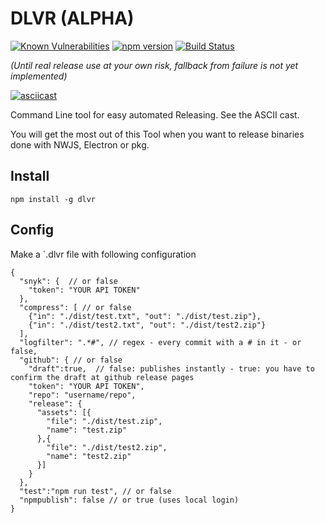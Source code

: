 # DLVR (ALPHA)
[![Known Vulnerabilities](https://snyk.io/test/github/freakzero/dlvr/badge.svg)](https://snyk.io/test/github/freakzero/dlvr)
[![npm version](https://badge.fury.io/js/dlvr.svg)](https://badge.fury.io/js/dlvr)
[![Build Status](https://travis-ci.org/FreaKzero/dlvr.svg?branch=master)](https://travis-ci.org/FreaKzero/dlvr)

*(Until real release use at your own risk, fallback from failure is not yet implemented)*

[![asciicast](https://asciinema.org/a/SIUNlH9scSMlP8e75F04EiC4T.png)](https://asciinema.org/a/SIUNlH9scSMlP8e75F04EiC4T)

Command Line tool for easy automated Releasing. See the ASCII cast.

You will get the most out of this Tool when you want to release binaries done with NWJS, Electron or pkg.

## Install
`npm install -g dlvr`

## Config
Make a `.dlvr file with following configuration
```
{
  "snyk": {  // or false
    "token": "YOUR API TOKEN"
  },
  "compress": [ // or false
    {"in": "./dist/test.txt", "out": "./dist/test.zip"},
    {"in": "./dist/test2.txt", "out": "./dist/test2.zip"}
  ],
  "logfilter": ".*#", // regex - every commit with a # in it - or false,
  "github": { // or false
    "draft":true,  // false: publishes instantly - true: you have to confirm the draft at github release pages
    "token": "YOUR API TOKEN",
    "repo": "username/repo",
    "release": {
      "assets": [{
        "file": "./dist/test.zip",
        "name": "test.zip"
      },{
        "file": "./dist/test2.zip",
        "name": "test2.zip"
      }]
    }
  },
  "test":"npm run test", // or false
  "npmpublish": false // or true (uses local login)
}

```
